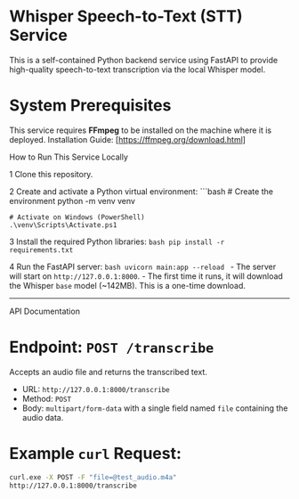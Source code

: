 # Whisper Speech-to-Text (STT) Service

This is a self-contained Python backend service using FastAPI to provide high-quality speech-to-text transcription via the local Whisper model.

# System Prerequisites

This service requires **FFmpeg** to be installed on the machine where it is deployed.
Installation Guide: [https://ffmpeg.org/download.html]
 
 How to Run This Service Locally

1 Clone this repository.

2 Create and activate a Python virtual environment:
    ```bash
    # Create the environment
    python -m venv venv
    
    # Activate on Windows (PowerShell)
    .\venv\Scripts\Activate.ps1
    

3 Install the required Python libraries:
    ```bash
    pip install -r requirements.txt
    ```

4 Run the FastAPI server:
    ```bash
    uvicorn main:app --reload
    ```
    - The server will start on `http://127.0.0.1:8000`.
    - The first time it runs, it will download the Whisper `base` model (~142MB). This is a one-time download.

---

API Documentation

# Endpoint: `POST /transcribe`

Accepts an audio file and returns the transcribed text.

- URL: `http://127.0.0.1:8000/transcribe`
- Method: `POST`
- Body: `multipart/form-data` with a single field named `file` containing the audio data.

# Example `curl` Request:
```bash
curl.exe -X POST -F "file=@test_audio.m4a" 
http://127.0.0.1:8000/transcribe